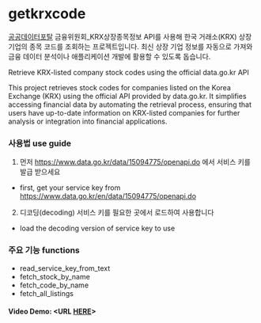 # getkrxcode
[공공데이터포탈](data.go.kr) 금융위원회_KRX상장종목정보 API를 사용해 한국 거래소(KRX) 상장 기업의 종목 코드를 조회하는 프로젝트입니다.
최신 상장 기업 정보를 자동으로 가져와 금융 데이터 분석이나 애플리케이션 개발에 활용할 수 있도록 돕습니다.

Retrieve KRX-listed company stock codes using the official data.go.kr API

This project retrieves stock codes for companies listed on the Korea Exchange (KRX) using the official API provided by data.go.kr. It simplifies accessing financial data by automating the retrieval process, ensuring that users have up-to-date information on KRX-listed companies for further analysis or integration into financial applications.

### 사용법 use guide

1. 먼저 https://www.data.go.kr/data/15094775/openapi.do 에서 서비스 키를 발급 받으세요
- first, get your service key from https://www.data.go.kr/en/data/15094775/openapi.do
2. 디코딩(decoding) 서비스 키를 필요한 곳에서 로드하여 사용합니다
- load the decoding version of service key to use

### 주요 기능 functions

- read_service_key_from_text
- fetch_stock_by_name
- fetch_code_by_name
- fetch_all_listings

#### Video Demo:  <URL [HERE](https://youtu.be/JV72hRNXSDc)>

